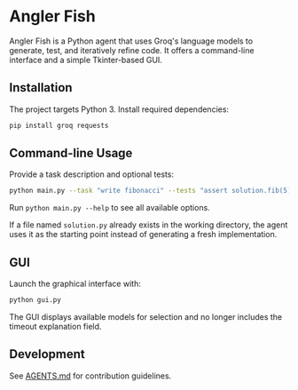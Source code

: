 # Angler Fish

Angler Fish is a Python agent that uses Groq's language models to generate, test, and iteratively refine code. It offers a command-line interface and a simple Tkinter-based GUI.

## Installation

The project targets Python 3. Install required dependencies:

```bash
pip install groq requests
```

## Command-line Usage

Provide a task description and optional tests:

```bash
python main.py --task "write fibonacci" --tests "assert solution.fib(5) == 5"
```

Run `python main.py --help` to see all available options.

If a file named `solution.py` already exists in the working directory, the agent
uses it as the starting point instead of generating a fresh implementation.

## GUI

Launch the graphical interface with:

```bash
python gui.py
```

The GUI displays available models for selection and no longer includes the timeout explanation field.

## Development

See [AGENTS.md](AGENTS.md) for contribution guidelines.

